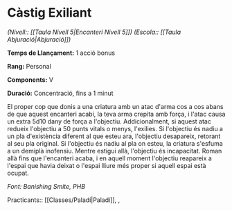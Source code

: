 # Càstig Exiliant

*(Nivell:: [[Taula Nivell 5|Encanteri Nivell 5]]) (Escola:: [[Taula Abjuració|Abjuració]])*

**Temps de Llançament:** 1 acció bonus

**Rang:** Personal

**Components:** V

**Duració:** Concentració, fins a 1 minut

El proper cop que donis a una criatura amb un atac d'arma cos a cos abans de que aquest encanteri acabi, la teva arma crepita amb força, i l'atac causa un extra 5d10 dany de força a l'objectiu. Addicionalment, si aquest atac redueix l'objectiu a 50 punts vitals o menys, l'exilies. Si l'objectiu és nadiu a un pla d'existència diferent al que esteu ara, l'objectiu desapareix, retorant al seu pla original. Si l'objectiu és nadiu al pla on esteu, la criatura s'esfuma a un demiplà inofensiu. Mentre estigui allà, l'objectiu és incapacitat. Roman allà fins que l'encanteri acaba, i en aquell moment l'objectiu reapareix a l'espai que havia deixat o l'espai lliure més proper si aquell espai està ocupat.


*Font: Banishing Smite, PHB*



Practicants:: [[Classes/Paladí|Paladí]], ,